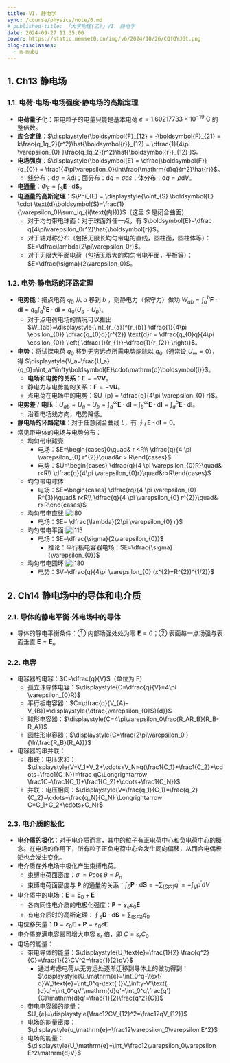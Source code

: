 ```yaml
---
title: VI. 静电学
sync: /course/physics/note/6.md
# published-title: 「大学物理(乙)」VI. 静电学
date: 2024-09-27 11:35:00
cover: https://static.memset0.cn/img/v6/2024/10/26/CQfQYJGt.png
blog-cssclasses:
  - m-mubu
---
```


## 1. Ch13 静电场

### 1.1. 电荷·电场·电场强度·静电场的高斯定理

- **电荷量子化**：带电粒子的电量只能是基本电荷 $e=1.60217733 \times 10^{-19} \text{ C}$ 的整倍数。
- **库仑定律**：$\displaystyle{\boldsymbol{F}_{12} = -\boldsymbol{F}_{21} = k\frac{q_1q_2}{r^2}\hat{\boldsymbol{r}}_{12} = \dfrac{1}{4\pi \varepsilon_{0} }\frac{q_1q_2}{r^2}\hat{\boldsymbol{r}}_{12} }$。
- **电场强度**：$\displaystyle{\boldsymbol{E} = \dfrac{\boldsymbol{F}}{q_{0}}  = \frac1{4\pi\varepsilon_0}\int\frac{\mathrm{d}q}{r^2}\hat{r}}$。
    - 线分布：$\text{d}q = \lambda \text{d}l$；面分布：$\text{d} q = \sigma \text{d} s$；体分布：$\text{d}q = \rho \text{d}V$。
- **电通量**：$\Phi_E=\displaystyle{\int_{S}\boldsymbol{E}\cdot\text{d}\boldsymbol{S}}$。
- **电通量的高斯定理**：$\Phi_{E} = \displaystyle{\oint_{S} \boldsymbol{E} \cdot \text{d}\boldsymbol{S}=\frac{1}{\varepsilon_0}\sum_iq_{i(\text{内})}}$（这里 $S$ 是闭合曲面）
    - 对于均匀带电球面：对于球面外任一点，有 $\boldsymbol{E}=\dfrac q{4\pi\varepsilon_0r^2}\hat{\boldsymbol{r}}$。
    - 对于轴对称分布（包括无限长均匀带电的直线，圆柱面，圆柱体等）：$E=\dfrac\lambda{2\pi\varepsilon_0r}$。
    - 对于无限大平面电荷（包括无限大的均匀带电平面，平板等）：$E=\dfrac{\sigma}{2\varepsilon_0}$。

### 1.2. 电势·静电场的环路定理

- **电势能**：把点电荷 $q_{0}$ 从 $a$ 移到 $b$ ，则静电力（保守力）做功 $\displaystyle{W_{ab}=\int_a^b\boldsymbol{F}\cdot\mathrm{d}\boldsymbol{l}=q_0\int_a^b\boldsymbol{E}\cdot\mathrm{d}\boldsymbol{l}=q_{0}(U_a-U_b)}$。
    - 对于点电荷电场的情况可以推出 $W_{ab}=\displaystyle{\int_{r_{a}}^{r_{b}} \dfrac{1}{4\pi \epsilon_{0}} \dfrac{q_{0}q}{r^{2}} \text{d}r = \dfrac{q_{0}q}{4\pi \epsilon_{0}} \left( \dfrac{1}{r_{1}}-\dfrac{1}{r_{2}} \right)}$。
- **电势**：将试探电荷 $q_{0}$ 移到无穷远点所需电势能除以 $q_{0}$（通常设 $U_{\infty}=0$），得 $\displaystyle{V_a=\frac{U_a}{q_0}=\int_a^\infty\boldsymbol{E}\cdot\mathrm{d}\boldsymbol{l}}$。
    - **电场和电势的关系**：$\boldsymbol{E} = -\nabla \boldsymbol{V}$。
    - 静电力与电势能的关系：$\boldsymbol{F} = -\nabla \boldsymbol{U}$。
    - 点电荷在电场中的电势：$U_{p} = \dfrac{q}{4\pi \varepsilon_{0} r}$。
- **电势差** / **电压**：$U_{ab} =\displaystyle{U_a-U_b = \int_{a}^{\infty} \boldsymbol{E} \cdot \text{d}\boldsymbol{l}- \int_{b}^{\infty} \boldsymbol{E} \cdot \text{d}\boldsymbol{l} =\int_a^b\boldsymbol{E}\cdot\mathrm{d}\boldsymbol{l}}$。
    - 沿着电场线方向，电势降低。
- **静电场的环路定理**：对于任意闭合曲线 $L$，有 $\displaystyle{\oint_{L} \boldsymbol{E} \cdot \text{d} \boldsymbol{l}  = 0}$。
- 常见带电体的电场与电势分布：
    - 均匀带电球壳
        - 电场：$E=\begin{cases}0\quad& r <R\\ \dfrac{q}{4 \pi \varepsilon_{0} r^{2}}\quad&r > R\end{cases}$
        - 电势：$U=\begin{cases} \dfrac{q}{4 \pi \varepsilon_{0}R}\quad& r<R\\ \dfrac{q}{4\pi \varepsilon_{0}r}\quad&r>R\end{cases}$
    - 均匀带电球体
        - 电场：$E=\begin{cases} \dfrac{rq}{4 \pi \varepsilon_{0} R^{3}}\quad& r<R\\ \dfrac{q}{4 \pi \varepsilon_{0} r^{2}}\quad& r>R\end{cases}$
    - 均匀带电直线
        ![|80](https://static.memset0.cn/img/v6/2024/10/30/xujrh4hf.png)
        - 电场：$E= \dfrac{\lambda}{2\pi \varepsilon_{0} r}$
    - 均匀带电平面
        ![|115](https://static.memset0.cn/img/v6/2024/10/30/upKcfkIJ.png)
        - 电场：$E=\dfrac{\sigma}{2\varepsilon_{0}}$
            - 推论：平行板电容器电场：$E=\dfrac{\sigma}{\varepsilon_{0}}$
    - 均匀带电圆环
        ![|180](https://static.memset0.cn/img/v6/2024/10/30/YcM0JCpI.png)
        - 电势：$V=\dfrac{q}{4\pi \varepsilon_{0} (x^{2}+R^{2})^{1/2}}$

## 2. Ch14 静电场中的导体和电介质

### 2.1. 导体的静电平衡·外电场中的导体

- 导体的静电平衡条件：① 内部场强处处为零 $\boldsymbol{E}=0$；② 表面每一点场强与表面垂直 $\boldsymbol{E}=\boldsymbol{E}_{n}$

### 2.2. 电容

- 电容器的电容：$C=\dfrac{q}{V}$（单位为 $\text{F}$）
    - 孤立球导体电容：$\displaystyle{C=\dfrac{q}{V}=4\pi \varepsilon_{0}R}$
    - 平行板电容器：$C=\dfrac{q}{V_{A}-V_{B}}=\displaystyle{\dfrac{\varepsilon_{0}S}{d}}$
    - 球形电容器：$\displaystyle{C=4\pi\varepsilon_0\frac{R_AR_B}{R_B-R_A}}$
    - 圆柱形电容器：$\displaystyle{C=\frac{2\pi\varepsilon_0l}{\ln\frac{R_B}{R_A}}}$
- 电容器的串并联：
    - 串联：电压求和：$\displaystyle{V=V_1+V_2+\cdots+V_N=q(\frac1{C_1}+\frac1{C_2}+\cdots+\frac1{C_N})=\frac qC\Longrightarrow \frac1C=\frac1{C_1}+\frac1{C_2}+\cdots+\frac1{C_N}}$
    - 并联：电压相同：$\displaystyle{V=\frac{q_1}{C_1}=\frac{q_2}{C_2}=\cdots=\frac{q_N}{C_N} \Longrightarrow C=C_1+C_2+\cdots+C_N}$

### 2.3. 电介质的极化

- **电介质的极化**：对于电介质而言，其中的粒子有正电荷中心和负电荷中心的概念。在电场的作用下，所有粒子正负电荷中心会发生同向偏移，从而合电偶极矩也会发生变化。
- 电介质在外电场中极化产生束缚电荷。
    - 束缚电荷面密度：$\sigma^{\prime}=P\cos\theta=P_n$
    - 束缚电荷面密度与 $\boldsymbol{P}$ 的通量的关系：$\displaystyle{\int_S\boldsymbol{P}\cdot\mathrm{d}\boldsymbol{S}=-\sum_{(S\text{内})}q^{\prime}=-\int_V\rho^{\prime}\mathrm{d}V}$
- 电介质中的电场：$\boldsymbol{E}=\boldsymbol{E}_0+\boldsymbol{E}^{\prime}$
    - 各向同性电介质的电极化强度：$\boldsymbol{P}=\chi_e\varepsilon_0\boldsymbol{E}$
    - 有电介质时的高斯定理：$\displaystyle{\oint _s\boldsymbol{D}\cdot \text{d}\boldsymbol{S}= \sum_{(S内)} q_0}$
- 电位移矢量：$\boldsymbol{D}=\varepsilon_0\boldsymbol{E}+\boldsymbol{P}=\varepsilon_{0}\varepsilon \boldsymbol{E}$
- 电介质充满电容器可增大电容 $\varepsilon_{r}$ 倍，即 $C=\varepsilon_{r} C_0$
- 电场的能量：
    - 带电导体的能量：$\displaystyle{U_\text{e}=\frac{1}{2} \frac{q^2}{C}=\frac{1}{2}CV^2=\frac{1}{2}qV}$
        - 通过考虑电荷从无穷远处逐渐迁移到导体上的做功得到：$\displaystyle{U_\mathrm{e}=\int_0^q-\text{ d}W_\text{e}=\int_0^q-\text{ (}V_\infty-V'\text{ )d}q'=\int_0^qV'\mathrm{d}q'=\int_0^q\frac{q'}{C}\mathrm{d}q'=\frac{1}{2}\frac{q^2}{C}}$
    - 带电电容器的能量：$U_{e}=\displaystyle{\frac12CV_{12}^2=\frac12qV_{12}}$
    - 电场的能量密度：$\displaystyle{u_\mathrm{e}=\frac12\varepsilon_0\varepsilon E^2}$
    - 电场的能量：$\displaystyle{U_\mathrm{e}=\int_V\frac12\varepsilon_0\varepsilon E^2\mathrm{d}V}$
